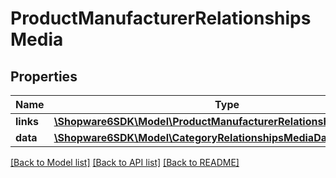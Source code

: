# ProductManufacturerRelationshipsMedia

## Properties
Name | Type | Description | Notes
------------ | ------------- | ------------- | -------------
**links** | [**\Shopware6SDK\Model\ProductManufacturerRelationshipsMediaLinks**](ProductManufacturerRelationshipsMediaLinks.md) |  | [optional] 
**data** | [**\Shopware6SDK\Model\CategoryRelationshipsMediaData**](CategoryRelationshipsMediaData.md) |  | [optional] 

[[Back to Model list]](../../README.md#documentation-for-models) [[Back to API list]](../../README.md#documentation-for-api-endpoints) [[Back to README]](../../README.md)

